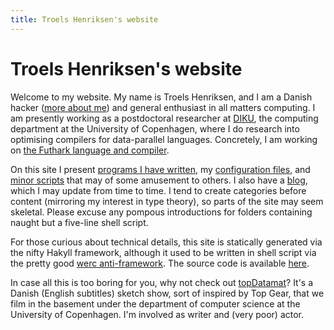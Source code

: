 ```yaml
---
title: Troels Henriksen's website
---
```


Troels Henriksen's website
================================

Welcome to my website.  My name is Troels Henriksen, and I am a Danish
hacker ([more about me][1]) and general enthusiast in all matters
computing.  I am presently working as a postdoctoral researcher at
[DIKU][diku], the computing department at the University of
Copenhagen, where I do research into optimising compilers for
data-parallel languages.  Concretely, I am working on [the Futhark
language and compiler][futhark].

On this site I present [programs I have written][2], my [configuration
files][3], and [minor scripts][4] that may of some amusement to
others.  I also have a [blog][5], which I may update from time to
time.  I tend to create categories before content (mirroring my
interest in type theory), so parts of the site may seem skeletal.
Please excuse any pompous introductions for folders containing naught
but a five-line shell script.

For those curious about technical details, this site is statically
generated via the nifty Hakyll framework, although it used to be
written in shell script via the pretty good [werc anti-framework][6].
The source code is available [here][sigkillsource].

In case all this is too boring for you, why not check out
[topDatamat][7]?  It's a Danish (English subtitles) sketch show, sort
of inspired by Top Gear, that we film in the basement under the
department of computer science at the University of Copenhagen.  I'm
involved as writer and (very poor) actor.

[1]: /me.html
[2]: /programs
[3]: /config
[4]: /hacks
[5]: /blog
[6]: http://werc.cat-v.org/
[7]: http://topdatamat.dk
[sigkillsource]: http://github.com/Athas/sigkill.dk
[diku]: http://diku.dk
[futhark]: http://futhark-lang.org
